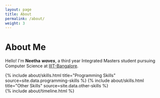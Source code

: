 ```yaml
---
layout: page
title: About
permalink: /about/
weight: 3
---
```


# **About Me**

Hello! I'm **Neetha** ***waves***, a third year Integrated Masters student pursuing Computer Science at <a href = "https://www.iiitb.ac.in/">IIIT-Bangalore</a>. 


<div class="row">
{% include about/skills.html title="Programming Skills" source=site.data.programming-skills %}
{% include about/skills.html title="Other Skills" source=site.data.other-skills %}
</div>

<div class="row">
{% include about/timeline.html %}
</div>
